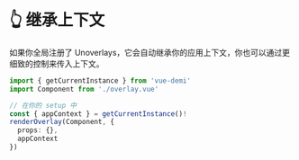 # 👆 继承上下文

如果你全局注册了 Unoverlays，它会自动继承你的应用上下文，你也可以通过更细致的控制来传入上下文。

```ts
import { getCurrentInstance } from 'vue-demi'
import Component from './overlay.vue'

// 在你的 setup 中
const { appContext } = getCurrentInstance()!
renderOverlay(Component, {
  props: {},
  appContext
})
```